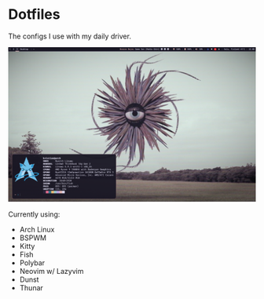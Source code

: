 # Dotfiles

The configs I use with my daily driver.

![Screenshot](./screenshots/screenshot_2024-05-19-22-00-38_3640x1920.png)

Currently using:

- Arch Linux
- BSPWM
- Kitty
- Fish
- Polybar
- Neovim w/ Lazyvim
- Dunst
- Thunar
